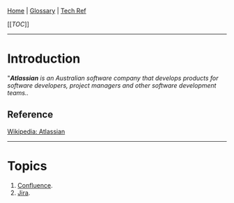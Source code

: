 [Home](/Slalom-LLC/Slalom-Consulting) | [Glossary](/Glossary) | [Tech Ref](/Tech-Ref)

[[_TOC_]]

---
# Introduction
"_***Atlassian*** is an Australian software company that develops products for software developers, project managers and other software development teams.._

## Reference
[Wikipedia: Atlassian](https://en.wikipedia.org/wiki/Atlassian)

---
# Topics
1. [Confluence](/Tech-Ref/Atlassian/Confluence).
1. [Jira](/Tech-Ref/Atlassian/Jira).
